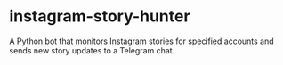 # instagram-story-hunter
A Python bot that monitors Instagram stories for specified accounts and sends new story updates to a Telegram chat.
